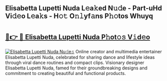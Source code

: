 ## Elisabetta Lupetti Nuda L𝚎a𝚔ed N𝚞𝚍e - Part-uHd Vi𝚍𝚎o L𝚎a𝚔s - H𝚘𝚝 O𝚗𝚕yf𝚊ns P𝚑𝚘tos Whuyq

# <h2><a href="http://kfciil.oniu.top/?m=Elisabetta+Lupetti+Nuda">🔗👉 🔴 Elisabetta Lupetti Nuda P𝚑ot𝚘𝚜 V𝚒d𝚎o</a></h2>

[![Elisabetta Lupetti Nuda Nu𝚍e𝚜](https://i.imgur.com/0qMVB7G.gif)](http://kfciil.oniu.top/?m=Elisabetta+Lupetti+Nuda)
Online creator and multimedia entertainer Elisabetta Lupetti Nuda, celebrated for sharing dance and lifestyle ideas through viral dance routines and compact clips. Visionary designer Elisabetta Lupetti Nuda, famed for their groundbreaking designs and commitment to creating beautiful and functional products.  

